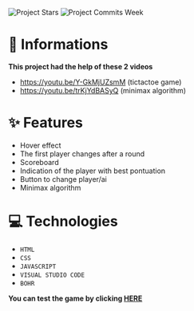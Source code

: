 ![Project Stars](https://img.shields.io/github/stars/4kauanmota/ticTacToe-WEB?color=1e90ff) ![Project Commits Week](https://img.shields.io/github/commit-activity/w/4kauanmota/tictacToe-WEB?color=1e90ff)

# 📄 **Informations**
**This project had the help of these 2 videos**
+ https://youtu.be/Y-GkMjUZsmM (tictactoe game) 
+ https://youtu.be/trKjYdBASyQ (minimax algorithm) 

# ✨ **Features**
+ Hover effect
+ The first player changes after a round
+ Scoreboard
+ Indication of the player with best pontuation
+ Button to change player/ai
+ Minimax algorithm

# 💻 **Technologies**
+ `HTML`
+ `CSS`
+ `JAVASCRIPT`
+ `VISUAL STUDIO CODE`
+ `BOHR`

**You can test the game by clicking [HERE](https://4kauanmota.github.io/ticTacToe-WEB/)**

